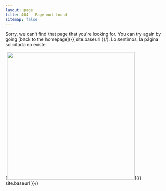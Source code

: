 ```yaml
---
layout: page
title: 404 - Page not found
sitemap: false
---
```


Sorry, we can't find that page that you're looking for. You can try again by going [back to the homepage]({{ site.baseurl }}/).
Lo sentimos, la página solicitada no existe.

[<img src="{{ site.baseurl }}/images/404.jpg"  style="width: 400px;"/>]({{ site.baseurl }}/)
